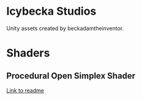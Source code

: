 
# Icybecka Studios

Unity assets created by beckadamtheinventor.

# Shaders

## Procedural Open Simplex Shader

[Link to readme](../../tree/master/Shaders/ProceduralOpenSimplex#opensimplex-procedural-material-surface-shader)

